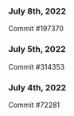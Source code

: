 ### July 8th, 2022

Commit #197370

### July 5th, 2022

Commit #314353


### July 4th, 2022

Commit #72281
